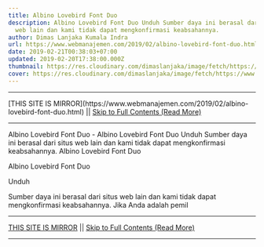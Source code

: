 ```yaml
---
title: Albino Lovebird Font Duo
description: Albino Lovebird Font Duo Unduh Sumber daya ini berasal dari situs
  web lain dan kami tidak dapat mengkonfirmasi keabsahannya.
author: Dimas Lanjaka Kumala Indra
url: https://www.webmanajemen.com/2019/02/albino-lovebird-font-duo.html
date: 2019-02-21T00:38:03+07:00
updated: 2019-02-20T17:38:00.000Z
thumbnail: https://res.cloudinary.com/dimaslanjaka/image/fetch/https://www.uxfree.com/wp-content/uploads/2019/01/albino-lovebird-font-duo.jpg
cover: https://res.cloudinary.com/dimaslanjaka/image/fetch/https://www.uxfree.com/wp-content/uploads/2019/01/albino-lovebird-font-duo.jpg
---
```


<hr/> [THIS SITE IS MIRROR](https://www.webmanajemen.com/2019/02/albino-lovebird-font-duo.html) || <a href="https://www.webmanajemen.com/2019/02/albino-lovebird-font-duo.html" rel="follow" class="button" id="read-more">Skip to Full Contents (Read More)</a> <hr/> Albino Lovebird Font Duo - Albino Lovebird Font Duo Unduh Sumber daya ini berasal dari situs web lain dan kami tidak dapat mengkonfirmasi keabsahannya. Albino Lovebird  Font Duo
  
  
  
  Albino Lovebird Font Duo 




   Unduh 

  
  Sumber daya ini berasal dari situs web lain dan kami tidak dapat mengkonfirmasi keabsahannya.  Jika Anda adalah pemil <hr/> [THIS SITE IS MIRROR](https://www.webmanajemen.com/2019/02/albino-lovebird-font-duo.html) || <a href="https://www.webmanajemen.com/2019/02/albino-lovebird-font-duo.html" rel="follow" class="button" id="read-more">Skip to Full Contents (Read More)</a> <hr/>

<script>
    if (location.host.includes('dimaslanjaka12')) {
      location.replace('https://www.webmanajemen.com/2019/02/albino-lovebird-font-duo.html');
    }
  </script>